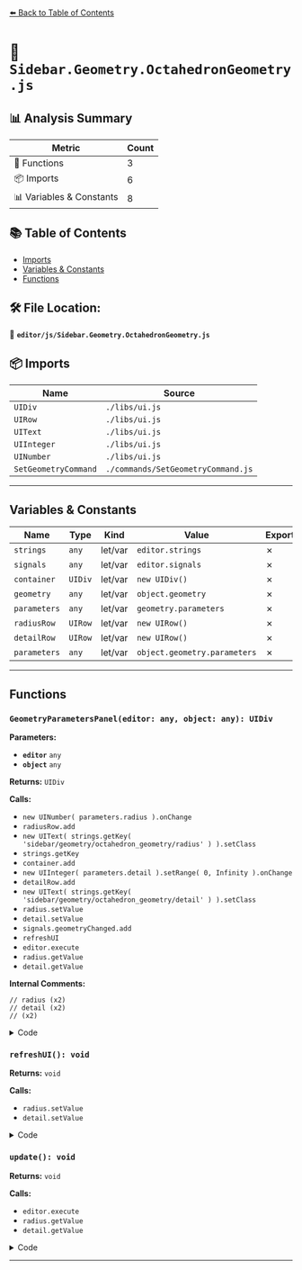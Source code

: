 [⬅️ Back to Table of Contents](../../index.md)

# 📄 `Sidebar.Geometry.OctahedronGeometry.js`

## 📊 Analysis Summary

| Metric | Count |
|--------|-------|
| 🔧 Functions | 3 |
| 📦 Imports | 6 |
| 📊 Variables & Constants | 8 |

## 📚 Table of Contents

- [Imports](#imports)
- [Variables & Constants](#variables-constants)
- [Functions](#functions)

## 🛠️ File Location:
📂 **`editor/js/Sidebar.Geometry.OctahedronGeometry.js`**

## 📦 Imports

| Name | Source |
|------|--------|
| `UIDiv` | `./libs/ui.js` |
| `UIRow` | `./libs/ui.js` |
| `UIText` | `./libs/ui.js` |
| `UIInteger` | `./libs/ui.js` |
| `UINumber` | `./libs/ui.js` |
| `SetGeometryCommand` | `./commands/SetGeometryCommand.js` |


---

## Variables & Constants

| Name | Type | Kind | Value | Exported |
|------|------|------|-------|----------|
| `strings` | `any` | let/var | `editor.strings` | ✗ |
| `signals` | `any` | let/var | `editor.signals` | ✗ |
| `container` | `UIDiv` | let/var | `new UIDiv()` | ✗ |
| `geometry` | `any` | let/var | `object.geometry` | ✗ |
| `parameters` | `any` | let/var | `geometry.parameters` | ✗ |
| `radiusRow` | `UIRow` | let/var | `new UIRow()` | ✗ |
| `detailRow` | `UIRow` | let/var | `new UIRow()` | ✗ |
| `parameters` | `any` | let/var | `object.geometry.parameters` | ✗ |


---

## Functions

### `GeometryParametersPanel(editor: any, object: any): UIDiv`

**Parameters:**

- **`editor`** `any`
- **`object`** `any`

**Returns:** `UIDiv`

**Calls:**

- `new UINumber( parameters.radius ).onChange`
- `radiusRow.add`
- `new UIText( strings.getKey( 'sidebar/geometry/octahedron_geometry/radius' ) ).setClass`
- `strings.getKey`
- `container.add`
- `new UIInteger( parameters.detail ).setRange( 0, Infinity ).onChange`
- `detailRow.add`
- `new UIText( strings.getKey( 'sidebar/geometry/octahedron_geometry/detail' ) ).setClass`
- `radius.setValue`
- `detail.setValue`
- `signals.geometryChanged.add`
- `refreshUI`
- `editor.execute`
- `radius.getValue`
- `detail.getValue`

**Internal Comments:**
```
// radius (x2)
// detail (x2)
// (x2)
```

<details><summary>Code</summary>

```typescript
function GeometryParametersPanel( editor, object ) {

	const strings = editor.strings;

	const signals = editor.signals;

	const container = new UIDiv();

	const geometry = object.geometry;
	const parameters = geometry.parameters;

	// radius

	const radiusRow = new UIRow();
	const radius = new UINumber( parameters.radius ).onChange( update );

	radiusRow.add( new UIText( strings.getKey( 'sidebar/geometry/octahedron_geometry/radius' ) ).setClass( 'Label' ) );
	radiusRow.add( radius );

	container.add( radiusRow );

	// detail

	const detailRow = new UIRow();
	const detail = new UIInteger( parameters.detail ).setRange( 0, Infinity ).onChange( update );

	detailRow.add( new UIText( strings.getKey( 'sidebar/geometry/octahedron_geometry/detail' ) ).setClass( 'Label' ) );
	detailRow.add( detail );

	container.add( detailRow );

	//

	function refreshUI() {

		const parameters = object.geometry.parameters;

		radius.setValue( parameters.radius );
		detail.setValue( parameters.detail );

	}

	signals.geometryChanged.add( function ( mesh ) {

		if ( mesh === object ) {

			refreshUI();

		}

	} );

	//

	function update() {

		editor.execute( new SetGeometryCommand( editor, object, new THREE.OctahedronGeometry(
			radius.getValue(),
			detail.getValue()
		) ) );

	}

	return container;

}
```
</details>

### `refreshUI(): void`

**Returns:** `void`

**Calls:**

- `radius.setValue`
- `detail.setValue`

<details><summary>Code</summary>

```typescript
function refreshUI() {

		const parameters = object.geometry.parameters;

		radius.setValue( parameters.radius );
		detail.setValue( parameters.detail );

	}
```
</details>

### `update(): void`

**Returns:** `void`

**Calls:**

- `editor.execute`
- `radius.getValue`
- `detail.getValue`

<details><summary>Code</summary>

```typescript
function update() {

		editor.execute( new SetGeometryCommand( editor, object, new THREE.OctahedronGeometry(
			radius.getValue(),
			detail.getValue()
		) ) );

	}
```
</details>


---